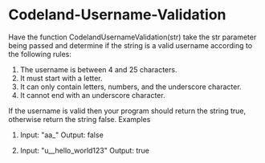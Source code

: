 # Codeland-Username-Validation


Have the function CodelandUsernameValidation(str) take the str parameter being passed and determine if the string is a valid username according to the following rules:

1. The username is between 4 and 25 characters.
2. It must start with a letter.
3. It can only contain letters, numbers, and the underscore character.
4. It cannot end with an underscore character.

If the username is valid then your program should return the string true, otherwise return the string false.
Examples
1) Input: "aa_"
  Output: false



2) Input: "u__hello_world123"
Output: true
